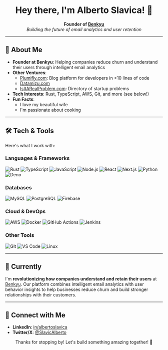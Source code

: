 <h1 align="center">Hey there, I'm Alberto Slavica! 👋</h1>
<p align="center">
  <strong>Founder of <a href="https://benkyu.com">Benkyu</a></strong><br>
  <em>Building the future of email analytics and user retention</em>
</p>

---
## 🌟 About Me
- **Founder at Benkyu**: Helping companies reduce churn and understand their users through intelligent email analytics
- **Other Ventures**:
  - [Plumifly.com](https://plumifly.com): Blog platform for developers in <10 lines of code
  - [Datamizu.com](https://datamizu.com)
  - [IsItARealProblem.com](https://isitarealproblem.com): Directory of startup problems
- **Tech Interests**: Rust, TypeScript, AWS, Git, and more (see below!)
- **Fun Facts**:
  - I love my beautiful wife
  - I'm passionate about cooking

---
## 🛠 Tech & Tools
Here's what I work with:

### Languages & Frameworks
![Rust](https://img.shields.io/badge/-Rust-000000?style=flat&logo=rust&logoColor=white)
![TypeScript](https://img.shields.io/badge/-TypeScript-3178c6?style=flat&logo=typescript&logoColor=white)
![JavaScript](https://img.shields.io/badge/-JavaScript-F7DF1E?style=flat&logo=javascript&logoColor=black)
![Node.js](https://img.shields.io/badge/-Node.js-339933?style=flat&logo=node.js&logoColor=white)
![React](https://img.shields.io/badge/-React-61DAFB?style=flat&logo=react&logoColor=black)
![Next.js](https://img.shields.io/badge/-Next.js-000000?style=flat&logo=next.js&logoColor=white)
![Python](https://img.shields.io/badge/-Python-3776AB?style=flat&logo=python&logoColor=white)
![Deno](https://img.shields.io/badge/-Deno-000000?style=flat&logo=deno&logoColor=white)

### Databases
![MySQL](https://img.shields.io/badge/-MySQL-4479A1?style=flat&logo=mysql&logoColor=white)
![PostgreSQL](https://img.shields.io/badge/-PostgreSQL-4169E1?style=flat&logo=postgresql&logoColor=white)
![Firebase](https://img.shields.io/badge/-Firebase-FFCA28?style=flat&logo=firebase&logoColor=black)

### Cloud & DevOps
![AWS](https://img.shields.io/badge/-AWS-232F3E?style=flat&logo=amazon-aws&logoColor=white)
![Docker](https://img.shields.io/badge/-Docker-2496ED?style=flat&logo=docker&logoColor=white)
![GitHub Actions](https://img.shields.io/badge/-GitHub%20Actions-2088FF?style=flat&logo=github-actions&logoColor=white)
![Jenkins](https://img.shields.io/badge/-Jenkins-D24939?style=flat&logo=jenkins&logoColor=white)

### Other Tools
![Git](https://img.shields.io/badge/-Git-F05032?style=flat&logo=git&logoColor=white)
![VS Code](https://img.shields.io/badge/-VS%20Code-007ACC?style=flat&logo=visual-studio-code&logoColor=white)
![Linux](https://img.shields.io/badge/-Linux-FCC624?style=flat&logo=linux&logoColor=black)

---
## 🌱 Currently
I'm **revolutionizing how companies understand and retain their users** at [Benkyu](https://benkyu.com). Our platform combines intelligent email analytics with user behavior insights to help businesses reduce churn and build stronger relationships with their customers.

---
## 🔗 Connect with Me
- **LinkedIn**: [in/albertoslavica](https://www.linkedin.com/in/albertoslavica/)
- **Twitter/X**: [@SlavicAlberto](https://x.com/SlavicAlberto)

<p align="center">Thanks for stopping by! Let's build something amazing together! 🚀</p>
